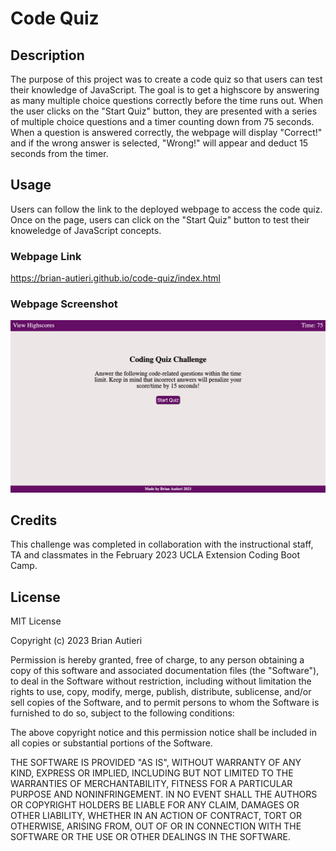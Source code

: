 # Code Quiz

## Description

The purpose of this project was to create a code quiz so that users can test their knowledge of JavaScript. The goal is to get a highscore by answering as many multiple choice questions correctly before the time runs out. When the user clicks on the "Start Quiz" button, they are presented with a series of multiple choice questions and a timer counting down from 75 seconds. When a question is answered correctly, the webpage will display "Correct!" and if the wrong answer is selected, "Wrong!" will appear and deduct 15 seconds from the timer.

## Usage

Users can follow the link to the deployed webpage to access the code quiz. Once on the page, users can click on the "Start Quiz" button to test their knoweledge of JavaScript concepts.

### Webpage Link

https://brian-autieri.github.io/code-quiz/index.html

### Webpage Screenshot

![alt text](code-quiz-screenshot.png)

## Credits

This challenge was completed in collaboration with the instructional staff, TA and classmates in the February 2023 UCLA Extension Coding Boot Camp.

## License

MIT License

Copyright (c) 2023 Brian Autieri

Permission is hereby granted, free of charge, to any person obtaining a copy of this software and associated documentation files (the "Software"), to deal in the Software without restriction, including without limitation the rights to use, copy, modify, merge, publish, distribute, sublicense, and/or sell copies of the Software, and to permit persons to whom the Software is furnished to do so, subject to the following conditions:

The above copyright notice and this permission notice shall be included in all copies or substantial portions of the Software.

THE SOFTWARE IS PROVIDED "AS IS", WITHOUT WARRANTY OF ANY KIND, EXPRESS OR IMPLIED, INCLUDING BUT NOT LIMITED TO THE WARRANTIES OF MERCHANTABILITY, FITNESS FOR A PARTICULAR PURPOSE AND NONINFRINGEMENT. IN NO EVENT SHALL THE AUTHORS OR COPYRIGHT HOLDERS BE LIABLE FOR ANY CLAIM, DAMAGES OR OTHER LIABILITY, WHETHER IN AN ACTION OF CONTRACT, TORT OR OTHERWISE, ARISING FROM, OUT OF OR IN CONNECTION WITH THE SOFTWARE OR THE USE OR OTHER DEALINGS IN THE SOFTWARE.
